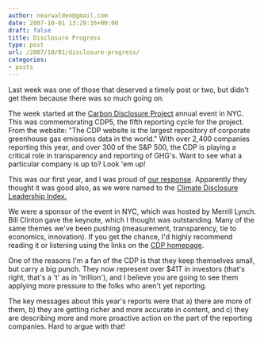```yaml
---
author: nearwalden@gmail.com
date: 2007-10-01 13:29:16+00:00
draft: false
title: Disclosure Progress
type: post
url: /2007/10/01/disclosure-progress/
categories:
- posts
---
```


Last week was one of those that deserved a timely post or two, but didn't get them because there was so much going on.





The week started at the [Carbon Disclosure Project](http://cdproject.net/) annual event in NYC. This was commemorating CDP5, the fifth reporting cycle for the project. From the website: "The CDP website is the largest repository of corporate greenhouse gas emissions data in the world." With over 2,400 companies reporting this year, and over 300 of the S&P 500, the CDP is playing a critical role in transparency and reporting of GHG's. Want to see what a particular company is up to? Look 'em up!





This was our first year, and I was proud of [our response](http://cdproject.net/online_response.asp?cid=1895&year=2). Apparently they thought it was good also, as we were named to the [Climate Disclosure Leadership Index. ](http://cdproject.net/climateleaders.asp)





We were a sponsor of the event in NYC, which was hosted by Merrill Lynch. Bill Clinton gave the keynote, which I thought was outstanding. Many of the same themes we've been pushing (measurement, transparency, tie to economics, innovation). If you get the chance, I'd highly recommend reading it or listening using the links on the [CDP homepage](http://cdproject.net/).





One of the reasons I'm a fan of the CDP is that they keep themselves small, but carry a big punch. They now represent over $41T in investors (that's right, that's a 't' as in 'trillion'), and I believe you are going to see them applying more pressure to the folks who aren't yet reporting.





The key messages about this year's reports were that a) there are more of them, b) they are getting richer and more accurate in content, and c) they are describing more and more proactive action on the part of the reporting companies. Hard to argue with that!




